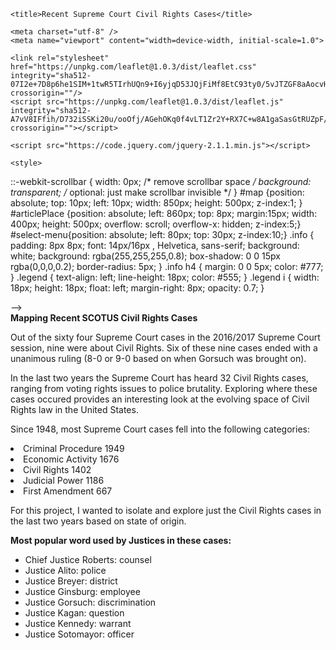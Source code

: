 
<!DOCTYPE html>
<html>
<head>
	
	<title>Recent Supreme Court Civil Rights Cases</title>

	<meta charset="utf-8" />
	<meta name="viewport" content="width=device-width, initial-scale=1.0">
	
<!-- 
THESE ARE CALLS TO DIFFERENT EXTERNAL FILES
LISA HAS A CSS STYLESHEET THAT YOU NEED
THE NEXT IS THE JAVASCRIPT LIBRARY FOR LEAFLET
AND THE FINAL ONE IS THE LIBRARY FOR JQUERY, WHICH I USE FOR THE PULLDOWN MENU.
 -->

    <link rel="stylesheet" href="https://unpkg.com/leaflet@1.0.3/dist/leaflet.css" integrity="sha512-07I2e+7D8p6he1SIM+1twR5TIrhUQn9+I6yjqD53JQjFiMf8EtC93ty0/5vJTZGF8aAocvHYNEDJajGdNx1IsQ==" crossorigin=""/>
    <script src="https://unpkg.com/leaflet@1.0.3/dist/leaflet.js" integrity="sha512-A7vV8IFfih/D732iSSKi20u/ooOfj/AGehOKq0f4vLT1Zr2Y+RX7C+w8A1gaSasGtRUZpF/NZgzSAu4/Gc41Lg==" crossorigin=""></script>

	<script src="https://code.jquery.com/jquery-2.1.1.min.js"></script>
<!-- 
THESE ARE CSS STYLES WHAT YOU SHOULD FREELY PLAY WITH
THE STYLES THAT BEGIN WITH # RELATE TO IDS, THE ONES THAT BEGIN WITH . RELATE TO CLASSES
WHEN YOU GOT EVERYTHING WORKING YOU CAN PLAY WITH THESE AND ADD TO THESE 
TO MAKE YOUR FONTS AND LAYOUTS NICE AND LOVELY
 -->

	<style>
::-webkit-scrollbar {
    width: 0px;  /* remove scrollbar space */
    background: transparent;  /* optional: just make scrollbar invisible */
}
	#map {position: absolute; top: 10px; left: 10px; width: 850px; height: 500px; z-index:1; }
	#articlePlace {position: absolute; left: 860px; top: 8px; margin:15px; width: 400px; height: 500px; overflow: scroll;
    overflow-x: hidden; z-index:5;} 
    #select-menu{position: absolute; left: 80px; top: 30px;  z-index:10;} 
.info { padding: 8px 8px; font: 14px/16px , Helvetica, sans-serif; background: white; background: rgba(255,255,255,0.8); box-shadow: 0 0 15px rgba(0,0,0,0.2); border-radius: 5px; } .info h4 { margin: 0 0 5px; color: #777; }
.legend { text-align: left; line-height: 18px; color: #555; } .legend i { width: 18px; height: 18px; float: left; margin-right: 8px; opacity: 0.7; }</style>
</head>

<!-- THE BODY OF THE HTML BEGINS HERE -->

<body>
  
</div>
-->
<!-- 
THE TWO DIVS BELOW ARE SUPER IMPORTANT: THEY ARE WHERE THE MAP WILL GO, AND YOUR ARTICLE TEXT WILL GO
YOU WILL CERTAINLY WANT TO STYLE THESE, BOTH THEIR PLACEMENT AND CONTENT 
WHEN YOU'RE DONE WITH ALL THE FANCY FUNCTIONALITY
 -->

<div id='map'></div>
<div id='articlePlace'> <strong>Mapping Recent SCOTUS Civil Rights Cases</strong>
<p>Out of the sixty four Supreme Court cases in the 2016/2017 Supreme Court session, nine were about Civil Rights. Six of these nine cases ended with a unanimous ruling (8-0 or 9-0 based on when Gorsuch was brought on).

In the last two years the Supreme Court has heard 32 Civil Rights cases, ranging from voting rights issues to police brutality. Exploring where these cases occured provides an interesting look at the evolving space of Civil Rights law in the United States. 
 
<p>Since 1948, most Supreme Court cases fell into the following categories:
<li>Criminal Procedure      1949</li>
<li>Economic Activity       1676</li>
<li>Civil Rights            1402</li>
<li>Judicial Power          1186</li>
<li>First Amendment          667</li>

For this project, I wanted to isolate and explore just the Civil Rights cases in the last two years based on state of origin.

<strong>Most popular word used by Justices in these cases:</strong>
<ul><li>Chief Justice Roberts: counsel</li> 
<li> Justice Alito: police</li> 
<li> Justice Breyer: district
<li> Justice Ginsburg: employee
<li> Justice Gorsuch: discrimination
<li> Justice Kagan: question
<li> Justice Kennedy: warrant
<li> Justice Sotomayor: officer

<!-- 
THIS IS WHERE THE BROWSER LOADS IN YOUR GEO JASON INFORMATION
MAKING IN A JAVASCRIPT FILE, RATHER THAN A GEO JASON FILE
ALLOWS YOU TO LOAD IT LOCALLY WITHOUT DEALING WITH SETTING UP SERVERS ON YOUR MACHINE.
 -->

<script src="https://unpkg.com/leaflet@1.1.0/dist/leaflet.js" > </script>
<script type="text/javascript" src="points-json.js"> </script>


<!-- 
HERE BEGINS ALL THE SCRIPT THAT SETS UP THE MAP 
ALL THE COMMENTS FROM HERE WE'LL BE IN JAVASCRIPT COMMENTS //
 -->

<script type="text/javascript">

// THIS INITIALIZES THE FIRST VARIABLE CALLED MAP
// THERE IS NO SET VIEW HERE, BECAUSE WE ARE USING FITBOUNDS()
// TO AUTOMATICALLY CENTER AND ZOOM ON OUR POINTS

	var map = L.map('map')

// THIS SETS THE BASE LAYER OF THE MAP -- USING BACKGROUND TILES

	L.tileLayer('https://api.tiles.mapbox.com/v4/{id}/{z}/{x}/{y}.png?access_token=pk.eyJ1IjoibWFwYm94IiwiYSI6ImNpejY4NXVycTA2emYycXBndHRqcmZ3N3gifQ.rJcFIG214AriISLbB6B5aw', {
		maxZoom: 4,
		attribution: 'Map data &copy; <a href="http://openstreetmap.org">OpenStreetMap</a> contributors, ' +
			'<a href="http://creativecommons.org/licenses/by-sa/2.0/">CC-BY-SA</a>, ' +
			'Imagery © <a href="http://mapbox.com">Mapbox</a>',
		id: 'mapbox.outdoors'
	}).addTo(map);


// THESE LINES ADD THE LITTLE INFO WINDOW IN THE UPPER RIGHT CORNER 
// (YOU CAN CHANGE WHERE GOES BY EDITING THE STYLES FOR #INFO)
// NOTE THAT "L.CONTIROL()" -- MEANS THAT THIS IS A LEAFLET METHOD
// FOR CREATING A CONTROL WINDOW.

	var info = L.control();

	info.onAdd = function (map) {
		this._div = L.DomUtil.create('div', 'info');
		this.update();
		return this._div;
	};

	info.update = function (props) {
		this._div.innerHTML = '<h4>Civil Rights Court Case</h4>' +  (props ?
			props['Case Name_y']
			: 'Explore each Civil Rights case by state');
	};

	info.addTo(map);


// HERE ARE YOUR STYLES FOR THE SHAPES--THERE'RE A LOT OF DIFFERENT CONTROLS
// EVERYTHING THAT IS SET AS A VALUE MEANS THAT THAT'S STYLE IS FOR EVERY SINGLE POINT
// THESE LINES:
// 			radius: feature.properties.radius,
// 			fillColor: feature.properties.color
// SETS THE COLOR AND RADIUS BASED ON WHAT YOU PUT IN YOUR GEOJSON DOC "color:" and "radius:"
// YOU COULD THEORETICALLY DO THAT FOR EVERY SINGLE ONE OF THE STYLES

	function style(feature) {
		return {
			weight: 0.2,
			opacity: 1,
			color: 'blue',
			fillOpacity: 0.2,
			radius: feature.properties.radius,
			fillColor: feature.properties.color
		};
	}
// THIS FUNCTION CONTROLS WHAT HAPPENS WHEN YOU HOVER OVER A SHAPE
// IT CHANGES SOME OF THE STYLES (HIGHLIGHTING THAT SHAPE)
// AND IT ALSO UPDATES THE TEXT INSIDE THE INFOBOX

	function highlightFeature(e) {
		var layer = e.target;

		layer.setStyle({
			weight: 5,
			color: '#666',
			fillOpacity: 1
		});

		if (!L.Browser.ie && !L.Browser.opera && !L.Browser.edge) {
			layer.bringToFront();
		}

		info.update(layer.feature.properties);
	}

// THIS FUNCTION CHANGES THE ARTICLE TEXT ON THE RIGHT SIDE OF THE PAGE
// IT IS CALLED WHENEVER YOU CLICK ON A SHAPE

	function updateArticle(e) {
		var layer = e.target;
		var props = layer.feature.properties;
		var articleDIV = document.getElementById("articlePlace");
		articleDIV.innerHTML = '<br />' + '<strong>CASE NAME: </strong>' + props['Case Name_y'] + '<br />' + '<strong>MOST FREQUENT WORDS: </strong>' + props.WordsString + '<br />' + '<br />' + '<strong>FINAL VOTE: </strong>' + props.Decision + '<br />' + '<strong>COURT LEANING: </strong>' + props['Court Leaning'] + '<br />' + '<br />'  + '<strong>SUMMARY: </strong>' + props.Summary
	}

// THIS PART IS A LITTLE COMPLICATED
// IT IS CREATING A LAYER FOR YOUR MAP CALLED points
// IT IS SETTING ALL OF THE ACTIONS THAT ARE GOING TO HAPPEN WHEN YOU HOVER AND CLICK ON YOUR POINTS
// NOTE THE fitBounds() AT THE END -- THAT CENTERS AND ZOOMS THE MAP BASED ON YOUR POINTS



	function resetHighlight(e) {
		points.resetStyle(e.target);
		info.update();
	}

	function zoomToFeature(e) {
		map.fitBounds(e.target.getBounds());
	}

	function onEachFeature(feature, layer) {
		layer.on({
			mouseover: highlightFeature,
			mouseout: resetHighlight,
			click: updateArticle
		});
	}

	points = L.geoJson(pointsData, {
		style: style,
    pointToLayer: function(feature, latlng) {

        return new L.CircleMarker(latlng);

    },
    onEachFeature: onEachFeature
	}).addTo(map);
map.fitBounds(points.getBounds(), {padding: [120,120]});

</script>
<script>
// BELOW IS A JQUERY FUNCTION THAT THE TEXT CHANGES IN THE DROP-DOWN MENU
// AND EXECUTES CHANGES ON THE MAP BASED ON THE GROUP ID OF YOUR SHAPES

	$(document).ready(function () {
	    $('#select-menu').change(function () {
		var selectedGroup = $('#select-menu').val();
		
		points.eachLayer(function (layer) {
			if (selectedGroup == 0)
		    {
		    	map.addLayer(layer);
		    } else if (layer.feature.properties.group_id != selectedGroup) {
			// If the layer's id is different from the selected one, remove it from the map
			map.removeLayer(layer);
		    }
		    else {
			// Otherwise add it do the map
			map.addLayer(layer);
		    }
		});

	});
	});
</script>
